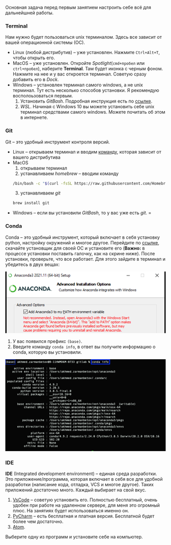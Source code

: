 Основная задача перед первым занятием настроить себе всё для дальнейшней работы.

### Terminal

Нам нужно будет пользоваться unix терминалом. Здесь все зависит от вашей операционной системы (ОС).

* Linux (любой дистрибутив) – уже установлен. Нажмите `Ctrl+Alt+T`, чтобы открыть его.
* MacOS – уже установлен. Откройте *Spotlight*(`cmd+пробел` или `ctrl+пробел`), наберите **Terminal**. Там будет иконка с черным фоном. Нажмите на нее и у вас откроется терминал. Советую сразу добавить его в *Dock*.
* Windows – установлен терминал самого windows, а не unix терминал. Тут есть несколько способов установки. Я рекомендую восполоьзоваться первым.
    1. Установить *GitBash*. Подробная инструкция есть по [ссылке](https://www.youtube.com/watch?v=H8wzanybMG8). 
    2. *WSL*. Начиная с Windows 10 вы можете установить себе unix терминал средствами самого windows. Можете почитать об этом в интернете.

### Git

Git – это удобный инструмент контроля версий. 

* Linux – открываем терминал и вводим [команду](https://git-scm.com/download/linux), которая зависит от вашего дистрибутива
* MacOS
    1. открываем терминал
    2. устанавливаем *homebrew* – вводим команду 
    ```bash
    /bin/bash -c "$(curl -fsSL https://raw.githubusercontent.com/Homebrew/install/HEAD/install.sh)"
    ```
    3. устанавливаем *git*
    ```bash
    brew install git
    ```
* Windows – если вы установили *GitBash*, то у вас уже есть *git*.
=
### Conda

Conda – это удобный инструмент, который включает в себя установку python, настройку окружений и многое другое. Перейдите по [ссылке](https://www.anaconda.com/products/individual), скачайте установщик для своей ОС и установите его (**Важно:** в процессе установки поставить галочку, как на скрине ниже).  После установки, проверьте, что все работает. Для этого зайдите в терминал и убедитесь в двух вещах:

![](https://github.com/ahmedushka7/hse-mimi-python/blob/main/lab0/images/conda_add_path.png?raw=true)

1. У вас появился префикс `(base)`.
2. Введите команду `conda info`, в ответ вы получите информацию о conda, которую вы установили.

![](https://github.com/ahmedushka7/hse-mimi-python/blob/main/lab0/images/conda_install.png?raw=true)

### IDE

**IDE** (Integrated development environment) – единая среда разработки. Это приложение/программа, которая включает в себя все для удобной разработки (написание кода, отладка, VCS и многое другое). Таких приложений достаточно много. Каждый выбирает на свой вкус.

1. [VsCode](https://code.visualstudio.com/) – советую установить его. Полностью бесплатный, очень удобен при работе на удаленном сервере, для меня это огромный плюс. На занятиях будет использоваться именно он.
2. [PyCharm](https://www.jetbrains.com/pycharm/) – есть бесплатная и платная версия. Бесплатной будет более чем достаточно.
3. [Atom](https://atom.io/).

Выберите одну из программ и установите себе на компьютер.
